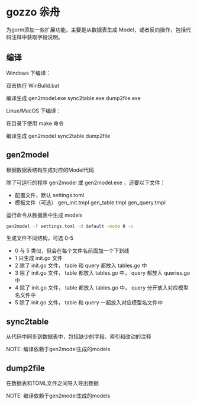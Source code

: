 # gozzo 尜舟

为gorm添加一些扩展功能，主要是从数据表生成 Model，或者反向操作，包括代码注释中获取字段说明。

## 编译

Windows 下编译：

双击执行 WinBuild.bat

编译生成 gen2model.exe sync2table.exe dump2file.exe

Linux/MacOS 下编译：

在目录下使用 make 命令

编译生成 gen2model sync2table dump2file

## gen2model

根据数据表结构生成对应的Model代码

除了可运行的程序 gen2model 或 gen2model.exe ，还要以下文件：
* 配置文件，默认 settings.toml
* 模板文件（可选） gen_init.tmpl gen_table.tmpl gen_query.tmpl

运行命令从数据表中生成 models
```bash
gen2model -f settings.toml -d default -mode 0 -v
```
生成文件不同结构，可选 0-5
* 0  与 5 类似，但会在每个文件名前面加一个下划线
* 1  只生成 init.go 文件
* 2  除了 init.go 文件， table 和 query 都放入 tables.go 中
* 3  除了 init.go 文件， table 都放入 tables.go 中， query 都放入 queries.go 中
* 4  除了 init.go 文件， table 都放入 tables.go 中， query 分开放入对应模型名文件中
* 5  除了 init.go 文件， table 和 query 一起放入对应模型名文件中

## sync2table

从代码中同步到数据表中，包括缺少的字段、索引和改动的注释

NOTE: 编译依赖于gen2model生成的models

## dump2file

在数据表和TOML文件之间导入导出数据

NOTE: 编译依赖于gen2model生成的models
